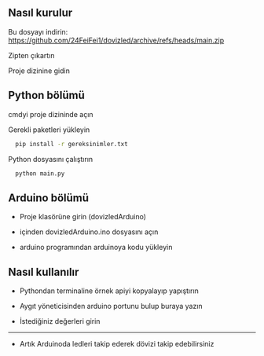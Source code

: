 
## Nasıl kurulur

Bu dosyayı indirin: https://github.com/24FeiFei1/dovizled/archive/refs/heads/main.zip

Zipten çıkartın

Proje dizinine gidin

## Python bölümü

cmdyi proje dizininde açın

Gerekli paketleri yükleyin

```bash
  pip install -r gereksinimler.txt
```

Python dosyasını çalıştırın

```bash
  python main.py
```

## Arduino bölümü

- Proje klasörüne girin (dovizledArduino)

- içinden dovizledArduino.ino dosyasını açın

- arduino programından arduinoya kodu yükleyin

## Nasıl kullanılır

- Pythondan terminaline örnek apiyi kopyalayıp yapıştırın

- Aygıt yöneticisinden arduino portunu bulup buraya yazın

- İstediğiniz değerleri girin

- - -

- Artık Arduinoda ledleri takip ederek dövizi takip edebilirsiniz
